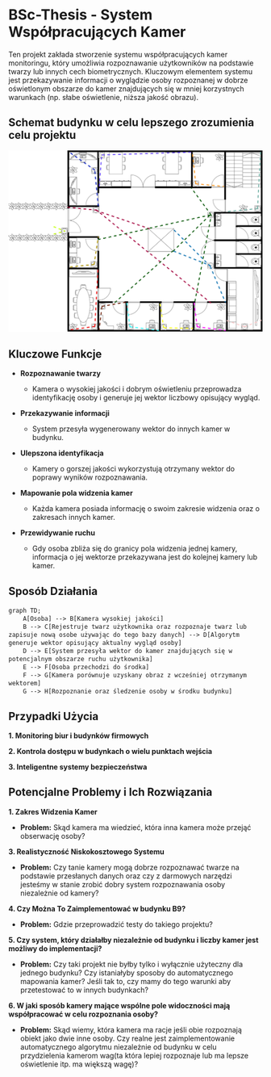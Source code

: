 # BSc-Thesis - System Współpracujących Kamer
Ten projekt zakłada stworzenie systemu współpracujących kamer monitoringu, który umożliwia rozpoznawanie użytkowników na podstawie twarzy lub innych cech biometrycznych. Kluczowym elementem systemu jest przekazywanie informacji o wyglądzie osoby rozpoznanej w dobrze oświetlonym obszarze do kamer znajdujących się w mniej korzystnych warunkach (np. słabe oświetlenie, niższa jakość obrazu).

## Schemat budynku w celu lepszego zrozumienia celu projektu

![Plan budynku](diagram.svg)

## Kluczowe Funkcje

- **Rozpoznawanie twarzy**
  - Kamera o wysokiej jakości i dobrym oświetleniu przeprowadza identyfikację osoby i generuje jej wektor liczbowy opisujący wygląd.

- **Przekazywanie informacji**
  - System przesyła wygenerowany wektor do innych kamer w budynku.

- **Ulepszona identyfikacja**
  - Kamery o gorszej jakości wykorzystują otrzymany wektor do poprawy wyników rozpoznawania.

- **Mapowanie pola widzenia kamer**
  - Każda kamera posiada informację o swoim zakresie widzenia oraz o zakresach innych kamer.

- **Przewidywanie ruchu**
  - Gdy osoba zbliża się do granicy pola widzenia jednej kamery, informacja o jej wektorze przekazywana jest do kolejnej kamery lub kamer.

## Sposób Działania

```mermaid
graph TD;
    A[Osoba] --> B[Kamera wysokiej jakości]
    B --> C[Rejestruje twarz użytkownika oraz rozpoznaje twarz lub zapisuje nową osobe używając do tego bazy danych] --> D[Algorytm generuje wektor opisujący aktualny wygląd osoby]
    D --> E[System przesyła wektor do kamer znajdujących się w potencjalnym obszarze ruchu użytkownika]
    E --> F[Osoba przechodzi do środka]
    F --> G[Kamera porównuje uzyskany obraz z wcześniej otrzymanym wektorem]
    G --> H[Rozpoznanie oraz śledzenie osoby w środku budynku]
```

## Przypadki Użycia

**1. Monitoring biur i budynków firmowych**

**2. Kontrola dostępu w budynkach o wielu punktach wejścia**

**3. Inteligentne systemy bezpieczeństwa**

## Potencjalne Problemy i Ich Rozwiązania

**1. Zakres Widzenia Kamer**

  - **Problem:** Skąd kamera ma wiedzieć, która inna kamera może przejąć obserwację osoby?

**3. Realistyczność Niskokosztowego Systemu**

  - **Problem:** Czy tanie kamery mogą dobrze rozpoznawać twarze na podstawie przesłanych danych oraz czy z darmowych narzędzi jesteśmy w stanie zrobić dobry system rozpoznawania osoby niezależnie od kamery?

**4. Czy Można To Zaimplementować w budynku B9?**

  - **Problem:** Gdzie przeprowadzić testy do takiego projektu?

**5. Czy system, który działałby niezależnie od budynku i liczby kamer jest możliwy do implementacji?**

  - **Problem:** Czy taki projekt nie byłby tylko i wyłącznie użyteczny dla jednego budynku? Czy istaniałyby sposoby do automatycznego mapowania kamer? Jeśli tak to, czy mamy do tego warunki aby przetestować to w innych budynkach?

**6. W jaki sposób kamery mające wspólne pole widoczności mają współpracować w celu rozpoznania osoby?**

  - **Problem:** Skąd wiemy, która kamera ma racje jeśli obie rozpoznają obiekt jako dwie inne osoby. Czy realne jest zaimplementowanie automatycznego algorytmu niezależnie od budynku w celu przydzielenia kamerom wag(ta która lepiej rozpoznaje lub ma lepsze oświetlenie itp. ma większą wagę)?
